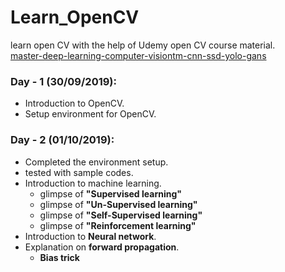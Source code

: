# Learn_OpenCV
learn open CV with the help of Udemy open CV course material.<br/>
[master-deep-learning-computer-visiontm-cnn-ssd-yolo-gans](https://www.udemy.com/course/master-deep-learning-computer-visiontm-cnn-ssd-yolo-gans/)


### Day - 1 (30/09/2019):

- Introduction to OpenCV.
- Setup environment for OpenCV.

### Day - 2 (01/10/2019):

- Completed the environment setup.
- tested with sample codes.
- Introduction to machine learning.
    - glimpse of **"Supervised learning"**
    - glimpse of **"Un-Supervised learning"**
    - glimpse of **"Self-Supervised learning"**
    - glimpse of **"Reinforcement learning"**
- Introduction to **Neural network**.
- Explanation on **forward propagation**.
    - **Bias trick**